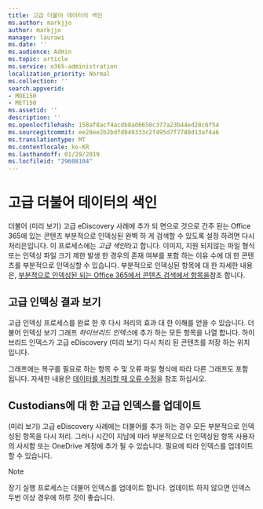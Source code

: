 ```yaml
---
title: 고급 더불어 데이터의 색인
ms.author: markjjo
author: markjjo
manager: laurawi
ms.date: ''
ms.audience: Admin
ms.topic: article
ms.service: o365-administration
localization_priority: Normal
ms.collection: ''
search.appverid:
- MOE150
- MET150
ms.assetid: ''
description: ''
ms.openlocfilehash: 158af8acf4acdb8ad6650c377a23b44ed28c6f54
ms.sourcegitcommit: ee28ee2b2bdfd049333c2f495d7f7780d13af4a6
ms.translationtype: MT
ms.contentlocale: ko-KR
ms.lasthandoff: 01/29/2019
ms.locfileid: "29608104"
---
```

# <a name="advanced-indexing-of-custodian-data"></a>고급 더불어 데이터의 색인

더불어 (미리 보기) 고급 eDiscovery 사례에 추가 되 면으로 것으로 간주 된는 Office 365에 있는 콘텐츠 부분적으로 인덱싱된 완벽 하 게 검색할 수 있도록 설정 하려면 다시 처리은입니다.  이 프로세스에는 *고급 색인*라고 합니다. 이미지, 지원 되지않는 파일 형식 또는 인덱싱 파일 크기 제한 발생 한 경우의 존재 여부를 포함 하는 이유 수에 대 한 콘텐츠를 부분적으로 인덱싱할 수 있습니다.  부분적으로 인덱싱된 항목에 대 한 자세한 내용은, [부분적으로 인덱싱된 되는 Office 365에서 콘텐츠 검색에서 항목을](https://docs.microsoft.com/en-us/office365/securitycompliance/partially-indexed-items-in-content-search)참조 합니다.

## <a name="viewing-advanced-indexing-results"></a>고급 인덱싱 결과 보기

고급 인덱싱 프로세스를 완료 한 후 다시 처리의 효과 대 한 이해를 얻을 수 있습니다.  더불어 인덱싱 보기 그래프 *하이브리드 인덱스*에 추가 하는 모든 항목을 나열 합니다.  하이브리드 인덱스가 고급 eDiscovery (미리 보기) 다시 처리 된 콘텐츠를 저장 하는 위치입니다.

그래프에는 복구를 필요로 하는 항목 수 및 오류 파일 형식에 따라 다른 그래프도 포함 됩니다. 자세한 내용은 [데이터를 처리할 때 오류 수정](error-remediation.md)을 참조 하십시오.

## <a name="updating-advanced-indexes-for-custodians"></a>Custodians에 대 한 고급 인덱스를 업데이트

(미리 보기) 고급 eDiscovery 사례에는 더불어를 추가 하는 경우 모든 부분적으로 인덱싱된 항목을 다시 처리. 그러나 시간이 지남에 따라 부분적으로 더 인덱싱된 항목 사용자의 사서함 또는 OneDrive 계정에 추가 될 수 있습니다.  필요에 따라 인덱스를 업데이트할 수 있습니다.

> [!NOTE]
> 장기 실행 프로세스는 더불어 인덱스를 업데이트 합니다. 업데이트 하지 않으면 인덱스 두번 이상 경우에 하루 것이 좋습니다.
